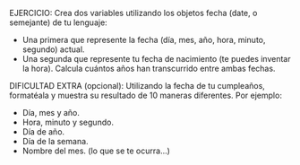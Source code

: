 EJERCICIO:
Crea dos variables utilizando los objetos fecha (date, o semejante) de tu lenguaje:
- Una primera que represente la fecha (día, mes, año, hora, minuto, segundo) actual.
- Una segunda que represente tu fecha de nacimiento (te puedes inventar la hora).
Calcula cuántos años han transcurrido entre ambas fechas.

DIFICULTAD EXTRA (opcional):
Utilizando la fecha de tu cumpleaños, formatéala y muestra su resultado de
10 maneras diferentes. Por ejemplo:
- Día, mes y año.
- Hora, minuto y segundo.
- Día de año.
- Día de la semana.
- Nombre del mes.
(lo que se te ocurra...)
